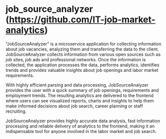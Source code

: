 # job_source_analyzer (https://github.com/IT-job-market-analytics)
"JobSourceAnalyzer" is a microservice application for collecting information about job vacancies, analyzing them and transferring the data to the client. JobSourceAnalyzer collects information from various open sources such as job sites, job ads and professional networks. Once the information is collected, the application processes the data, performs analytics, identifies trends and provides valuable insights about job openings and labor market requirements.

With highly efficient parsing and data processing, JobSourceAnalyzer provides the user with a quick summary of job openings, requirements and employment trends. The resulting analytics are delivered to the frontend where users can see visualized reports, charts and insights to help them make informed decisions about job search, career planning or staff recruiting.

JobSourceAnalyzer provides highly accurate data analysis, fast information processing and reliable delivery of analytics to the frontend, making it an indispensable tool for anyone involved in the labor market and job search.
